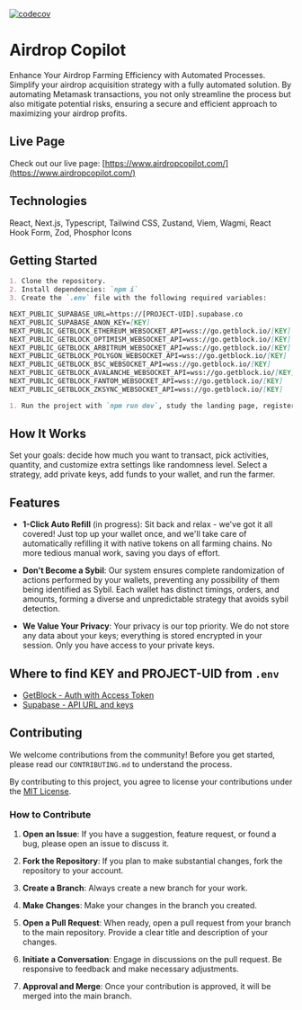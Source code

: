 [![codecov](https://codecov.io/gh/rvVcNk2p/airdrop-farmer/graph/badge.svg?token=98YU9XALVU)](https://codecov.io/gh/rvVcNk2p/airdrop-farmer)

# Airdrop Copilot

Enhance Your Airdrop Farming Efficiency with Automated Processes. Simplify your airdrop acquisition strategy with a fully automated solution. By automating Metamask transactions, you not only streamline the process but also mitigate potential risks, ensuring a secure and efficient approach to maximizing your airdrop profits.

## Live Page

Check out our live page: [https://www.airdropcopilot.com/](https://www.airdropcopilot.com/)

## Technologies

React, Next.js, Typescript, Tailwind CSS, Zustand, Viem, Wagmi, React Hook Form, Zod, Phosphor Icons

## Getting Started

```markdown
1. Clone the repository.
2. Install dependencies: `npm i`
3. Create the `.env` file with the following required variables:

NEXT_PUBLIC_SUPABASE_URL=https://[PROJECT-UID].supabase.co
NEXT_PUBLIC_SUPABASE_ANON_KEY=[KEY]
NEXT_PUBLIC_GETBLOCK_ETHEREUM_WEBSOCKET_API=wss://go.getblock.io/[KEY]
NEXT_PUBLIC_GETBLOCK_OPTIMISM_WEBSOCKET_API=wss://go.getblock.io/[KEY]
NEXT_PUBLIC_GETBLOCK_ARBITRUM_WEBSOCKET_API=wss://go.getblock.io/[KEY]
NEXT_PUBLIC_GETBLOCK_POLYGON_WEBSOCKET_API=wss://go.getblock.io/[KEY]
NEXT_PUBLIC_GETBLOCK_BSC_WEBSOCKET_API=wss://go.getblock.io/[KEY]
NEXT_PUBLIC_GETBLOCK_AVALANCHE_WEBSOCKET_API=wss://go.getblock.io/[KEY]s
NEXT_PUBLIC_GETBLOCK_FANTOM_WEBSOCKET_API=wss://go.getblock.io/[KEY]
NEXT_PUBLIC_GETBLOCK_ZKSYNC_WEBSOCKET_API=wss://go.getblock.io/[KEY]

1. Run the project with `npm run dev`, study the landing page, register an account, and start the airdrop farming.
```

## How It Works

Set your goals: decide how much you want to transact, pick activities, quantity, and customize extra settings like randomness level. Select a strategy, add private keys, add funds to your wallet, and run the farmer.

## Features

- **1-Click Auto Refill** (in progress): Sit back and relax - we've got it all covered! Just top up your wallet once, and we'll take care of automatically refilling it with native tokens on all farming chains. No more tedious manual work, saving you days of effort.

- **Don't Become a Sybil**: Our system ensures complete randomization of actions performed by your wallets, preventing any possibility of them being identified as Sybil. Each wallet has distinct timings, orders, and amounts, forming a diverse and unpredictable strategy that avoids sybil detection.

- **We Value Your Privacy**: Your privacy is our top priority. We do not store any data about your keys; everything is stored encrypted in your session. Only you have access to your private keys.

## Where to find KEY and PROJECT-UID from `.env`

- [GetBlock - Auth with Access Token](https://getblock.io/docs/get-started/auth-with-access-token/)
- [Supabase - API URL and keys](https://supabase.com/docs/guides/api#api-url-and-keys)

## Contributing

We welcome contributions from the community! Before you get started, please read our `CONTRIBUTING.md` to understand the process.

By contributing to this project, you agree to license your contributions under the [MIT License](http://choosealicense.com/licenses/mit/).

### How to Contribute

1. **Open an Issue**: If you have a suggestion, feature request, or found a bug, please open an issue to discuss it.

2. **Fork the Repository**: If you plan to make substantial changes, fork the repository to your account.

3. **Create a Branch**: Always create a new branch for your work.

4. **Make Changes**: Make your changes in the branch you created.

5. **Open a Pull Request**: When ready, open a pull request from your branch to the main repository. Provide a clear title and description of your changes.

6. **Initiate a Conversation**: Engage in discussions on the pull request. Be responsive to feedback and make necessary adjustments.

7. **Approval and Merge**: Once your contribution is approved, it will be merged into the main branch.
